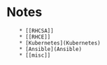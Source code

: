 # Notes
        * [[RHCSA]]
        * [[RHCE]]
        * [Kubernetes](Kubernetes)
        * [Ansible](Ansible)
        * [[misc]]
